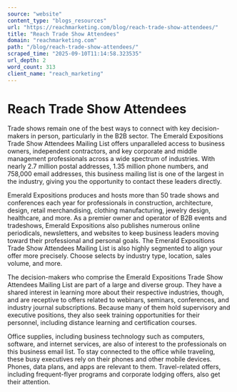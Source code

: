 ```yaml
---
source: "website"
content_type: "blogs_resources"
url: "https://reachmarketing.com/blog/reach-trade-show-attendees/"
title: "Reach Trade Show Attendees"
domain: "reachmarketing.com"
path: "/blog/reach-trade-show-attendees/"
scraped_time: "2025-09-10T11:14:58.323535"
url_depth: 2
word_count: 313
client_name: "reach_marketing"
---
```


# Reach Trade Show Attendees

Trade shows remain one of the best ways to connect with key decision-makers in person, particularly in the B2B sector. The Emerald Expositions Trade Show Attendees Mailing List offers unparalleled access to business owners, independent contractors, and key corporate and middle management professionals across a wide spectrum of industries. With nearly 2.7 million postal addresses, 1.35 million phone numbers, and 758,000 email addresses, this business mailing list is one of the largest in the industry, giving you the opportunity to contact these leaders directly.

Emerald Expositions produces and hosts more than 50 trade shows and conferences each year for professionals in construction, architecture, design, retail merchandising, clothing manufacturing, jewelry design, healthcare, and more. As a premier owner and operator of B2B events and tradeshows, Emerald Expositions also publishes numerous online periodicals, newsletters, and websites to keep business leaders moving toward their professional and personal goals. The Emerald Expositions Trade Show Attendees Mailing List is also highly segmented to align your offer more precisely. Choose selects by industry type, location, sales volume, and more.

The decision-makers who comprise the Emerald Expositions Trade Show Attendees Mailing List are part of a large and diverse group. They have a shared interest in learning more about their respective industries, though, and are receptive to offers related to webinars, seminars, conferences, and industry journal subscriptions. Because many of them hold supervisory and executive positions, they also seek training opportunities for their personnel, including distance learning and certification courses.

Office supplies, including business technology such as computers, software, and internet services, are also of interest to the professionals on this business email list. To stay connected to the office while traveling, these busy executives rely on their phones and other mobile devices. Phones, data plans, and apps are relevant to them. Travel-related offers, including frequent-flyer programs and corporate lodging offers, also get their attention.